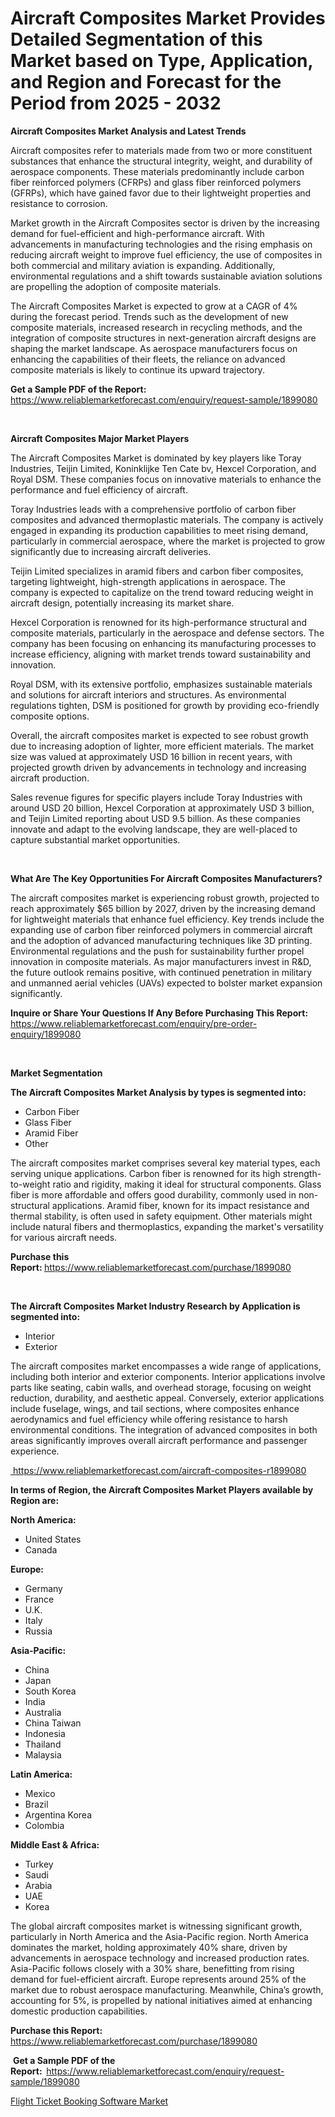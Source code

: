 <p><h1>Aircraft Composites Market Provides Detailed Segmentation of this Market based on Type, Application, and Region and Forecast for the Period from 2025 - 2032</h1></p><p><strong>Aircraft Composites Market Analysis and Latest Trends</strong></p>
<p><p>Aircraft composites refer to materials made from two or more constituent substances that enhance the structural integrity, weight, and durability of aerospace components. These materials predominantly include carbon fiber reinforced polymers (CFRPs) and glass fiber reinforced polymers (GFRPs), which have gained favor due to their lightweight properties and resistance to corrosion. </p><p>Market growth in the Aircraft Composites sector is driven by the increasing demand for fuel-efficient and high-performance aircraft. With advancements in manufacturing technologies and the rising emphasis on reducing aircraft weight to improve fuel efficiency, the use of composites in both commercial and military aviation is expanding. Additionally, environmental regulations and a shift towards sustainable aviation solutions are propelling the adoption of composite materials.</p><p>The Aircraft Composites Market is expected to grow at a CAGR of 4% during the forecast period. Trends such as the development of new composite materials, increased research in recycling methods, and the integration of composite structures in next-generation aircraft designs are shaping the market landscape. As aerospace manufacturers focus on enhancing the capabilities of their fleets, the reliance on advanced composite materials is likely to continue its upward trajectory.</p></p>
<p><strong>Get a Sample PDF of the Report:&nbsp;</strong> <a href="https://www.reliablemarketforecast.com/enquiry/request-sample/1899080?utm_campaign=3006&utm_medium=2&utm_source=Github&utm_content=ia&utm_term=09032025&utm_id=aircraft-composites">https://www.reliablemarketforecast.com/enquiry/request-sample/1899080</a></p>
<p>&nbsp;</p>
<p><strong>Aircraft Composites Major Market Players</strong></p>
<p><p>The Aircraft Composites Market is dominated by key players like Toray Industries, Teijin Limited, Koninklijke Ten Cate bv, Hexcel Corporation, and Royal DSM. These companies focus on innovative materials to enhance the performance and fuel efficiency of aircraft.</p><p>Toray Industries leads with a comprehensive portfolio of carbon fiber composites and advanced thermoplastic materials. The company is actively engaged in expanding its production capabilities to meet rising demand, particularly in commercial aerospace, where the market is projected to grow significantly due to increasing aircraft deliveries.</p><p>Teijin Limited specializes in aramid fibers and carbon fiber composites, targeting lightweight, high-strength applications in aerospace. The company is expected to capitalize on the trend toward reducing weight in aircraft design, potentially increasing its market share.</p><p>Hexcel Corporation is renowned for its high-performance structural and composite materials, particularly in the aerospace and defense sectors. The company has been focusing on enhancing its manufacturing processes to increase efficiency, aligning with market trends toward sustainability and innovation.</p><p>Royal DSM, with its extensive portfolio, emphasizes sustainable materials and solutions for aircraft interiors and structures. As environmental regulations tighten, DSM is positioned for growth by providing eco-friendly composite options.</p><p>Overall, the aircraft composites market is expected to see robust growth due to increasing adoption of lighter, more efficient materials. The market size was valued at approximately USD 16 billion in recent years, with projected growth driven by advancements in technology and increasing aircraft production.</p><p>Sales revenue figures for specific players include Toray Industries with around USD 20 billion, Hexcel Corporation at approximately USD 3 billion, and Teijin Limited reporting about USD 9.5 billion. As these companies innovate and adapt to the evolving landscape, they are well-placed to capture substantial market opportunities.</p></p>
<p>&nbsp;</p>
<p><strong>What Are The Key Opportunities For Aircraft Composites Manufacturers?</strong></p>
<p><p>The aircraft composites market is experiencing robust growth, projected to reach approximately $65 billion by 2027, driven by the increasing demand for lightweight materials that enhance fuel efficiency. Key trends include the expanding use of carbon fiber reinforced polymers in commercial aircraft and the adoption of advanced manufacturing techniques like 3D printing. Environmental regulations and the push for sustainability further propel innovation in composite materials. As major manufacturers invest in R&D, the future outlook remains positive, with continued penetration in military and unmanned aerial vehicles (UAVs) expected to bolster market expansion significantly.</p></p>
<p><strong>Inquire or Share Your Questions If Any Before Purchasing This Report:</strong> <a href="https://www.reliablemarketforecast.com/enquiry/pre-order-enquiry/1899080?utm_campaign=3006&utm_medium=2&utm_source=Github&utm_content=ia&utm_term=09032025&utm_id=aircraft-composites">https://www.reliablemarketforecast.com/enquiry/pre-order-enquiry/1899080</a></p>
<p>&nbsp;</p>
<p><strong>Market Segmentation</strong></p>
<p><strong>The Aircraft Composites Market Analysis by types is segmented into:</strong></p>
<p><ul><li>Carbon Fiber</li><li>Glass Fiber</li><li>Aramid Fiber</li><li>Other</li></ul></p>
<p><p>The aircraft composites market comprises several key material types, each serving unique applications. Carbon fiber is renowned for its high strength-to-weight ratio and rigidity, making it ideal for structural components. Glass fiber is more affordable and offers good durability, commonly used in non-structural applications. Aramid fiber, known for its impact resistance and thermal stability, is often used in safety equipment. Other materials might include natural fibers and thermoplastics, expanding the market's versatility for various aircraft needs.</p></p>
<p><strong>Purchase this Report:&nbsp;</strong><a href="https://www.reliablemarketforecast.com/purchase/1899080?utm_campaign=3006&utm_medium=2&utm_source=Github&utm_content=ia&utm_term=09032025&utm_id=aircraft-composites">https://www.reliablemarketforecast.com/purchase/1899080</a></p>
<p>&nbsp;</p>
<p><strong>The Aircraft Composites Market Industry Research by Application is segmented into:</strong></p>
<p><ul><li>Interior</li><li>Exterior</li></ul></p>
<p><p>The aircraft composites market encompasses a wide range of applications, including both interior and exterior components. Interior applications involve parts like seating, cabin walls, and overhead storage, focusing on weight reduction, durability, and aesthetic appeal. Conversely, exterior applications include fuselage, wings, and tail sections, where composites enhance aerodynamics and fuel efficiency while offering resistance to harsh environmental conditions. The integration of advanced composites in both areas significantly improves overall aircraft performance and passenger experience.</p></p>
<p><a href="https://www.reliablemarketforecast.com/aircraft-composites-r1899080?utm_campaign=3006&utm_medium=2&utm_source=Github&utm_content=ia&utm_term=09032025&utm_id=aircraft-composites">&nbsp;https://www.reliablemarketforecast.com/aircraft-composites-r1899080</a></p>
<p><strong>In terms of Region, the Aircraft Composites Market Players available by Region are:</strong></p>
<p>
    <p> <strong> North America: </strong>
        <ul>
            <li>United States</li>
            <li>Canada</li>
        </ul>
        </p> 
    <p> <strong> Europe: </strong>
        <ul>
            <li>Germany</li>
            <li>France</li>
            <li>U.K.</li>
            <li>Italy</li>
            <li>Russia</li>
        </ul>
        </p> 
    <p> <strong> Asia-Pacific: </strong>
        <ul>
            <li>China</li>
            <li>Japan</li>
            <li>South Korea</li>
            <li>India</li>
            <li>Australia</li>
            <li>China Taiwan</li>
            <li>Indonesia</li>
            <li>Thailand</li>
            <li>Malaysia</li>
        </ul>
        </p> 
    <p> <strong> Latin America: </strong>
        <ul>
            <li>Mexico</li>
            <li>Brazil</li>
            <li>Argentina Korea</li>
            <li>Colombia</li>
        </ul>
        </p> 
    <p> <strong> Middle East & Africa: </strong>
        <ul>
            <li>Turkey</li>
            <li>Saudi</li>
            <li>Arabia</li>
            <li>UAE</li>
            <li>Korea</li>
        </ul>
    </p>
    </p>
<p><p>The global aircraft composites market is witnessing significant growth, particularly in North America and the Asia-Pacific region. North America dominates the market, holding approximately 40% share, driven by advancements in aerospace technology and increased production rates. Asia-Pacific follows closely with a 30% share, benefitting from rising demand for fuel-efficient aircraft. Europe represents around 25% of the market due to robust aerospace manufacturing. Meanwhile, China’s growth, accounting for 5%, is propelled by national initiatives aimed at enhancing domestic production capabilities.</p></p>
<p><strong>Purchase this Report: </strong><a href="https://www.reliablemarketforecast.com/purchase/1899080?utm_campaign=3006&utm_medium=2&utm_source=Github&utm_content=ia&utm_term=09032025&utm_id=aircraft-composites">https://www.reliablemarketforecast.com/purchase/1899080</a></p>
<p>&nbsp;<strong>Get a Sample PDF of the Report:&nbsp;&nbsp;</strong><a href="https://www.reliablemarketforecast.com/enquiry/request-sample/1899080?utm_campaign=3006&utm_medium=2&utm_source=Github&utm_content=ia&utm_term=09032025&utm_id=aircraft-composites">https://www.reliablemarketforecast.com/enquiry/request-sample/1899080</a></p>
<p><strong></strong></p>
<p><p><a href="https://github.com/hunanuzmez/Market-Research-Report-List-1/blob/main/flight-ticket-booking-software-market.md?utm_campaign=3006&utm_medium=2&utm_source=Github&utm_content=ia&utm_term=09032025&utm_id=aircraft-composites">Flight Ticket Booking Software Market</a></p></p>